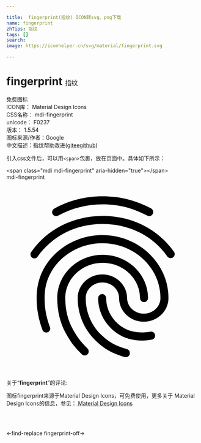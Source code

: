 ```yaml
---

title:  fingerprint(指纹) ICON转svg、png下载
name: fingerprint
zhTips: 指纹
tags: []
search: 
image: https://iconhelper.cn/svg/material/fingerprint.svg

---
```


# fingerprint  <small style="font-size: 60%;font-weight: 100">指纹</small>


<div class="detail-page">
<p>
<span><span class="badge-success badge">免费图标</span> </span>
<br/>
<span>
ICON库：
<span class="badge-secondary badge">Material Design Icons</span> 
</span>
<br/>
<span>
CSS名称：
<span class="badge-secondary badge">mdi-fingerprint</span> 
</span>
<br/>
<span>
unicode：
<span class="badge-secondary badge">F0237</span> 
<copy-btn content='F0237' btn-title=""></copy-btn>
<copy-btn :content='String.fromCodePoint(parseInt("F0237", 16))' btn-title="复制U"></copy-btn>
</span>
<br/>
<span>
版本：
<span class="badge-secondary badge">1.5.54</span> 
</span>
<br/>
<span>图标来源/作者：<span class="badge-light badge">Google</span></span> 
<br/>
<span class="zh-detail">中文描述：<span class="badge-primary badge">指纹</span><span class="help-link"><span>帮助改进</span>(<a href="https://gitee.com/liuwave/icon-helper/edit/master/json/material/fingerprint.json" target="_blank" rel="noopener noreferrer">gitee</a><a href="https://github.com/liuwave/icon-helper/edit/master/json/material/fingerprint.json" target="_blank" rel="noopener noreferrer">github</a></span>)</span><br/>
</p>
</div>
<div class="alert alert-dark">
  <i class="mdi mdi-fingerprint mdi-48px"></i>
  <i class="mdi mdi-fingerprint mdi-36px"></i>
  <i class="mdi mdi-fingerprint mdi-24px"></i>
  <i class="mdi mdi-fingerprint mdi-18px"></i>
</div>
<div>
  <p>引入css文件后，可以用<code>&lt;span&gt;</code>包裹，放在页面中。具体如下所示：    
  </p>
  <div class="alert alert-primary" style="font-size: 14px">
    &lt;span class="mdi mdi-fingerprint" aria-hidden="true"&gt;&lt;/span&gt;
    <copy-btn content='<span class="mdi mdi-fingerprint" aria-hidden="true"></span>'></copy-btn>
  </div>
  <div class="alert alert-secondary">
    <i class="mdi mdi-fingerprint"
    style="font-size: 24px"
    aria-hidden="true"></i> mdi-fingerprint
    <copy-btn content="mdi-fingerprint" btn-title="复制图标名称"></copy-btn>
  </div>
</div>
<div id="svg" class="svg-wrap">
<svg xmlns="http://www.w3.org/2000/svg" viewBox="0 0 24 24"><path d="M17.81,4.47C17.73,4.47 17.65,4.45 17.58,4.41C15.66,3.42 14,3 12,3C10.03,3 8.15,3.47 6.44,4.41C6.2,4.54 5.9,4.45 5.76,4.21C5.63,3.97 5.72,3.66 5.96,3.53C7.82,2.5 9.86,2 12,2C14.14,2 16,2.47 18.04,3.5C18.29,3.65 18.38,3.95 18.25,4.19C18.16,4.37 18,4.47 17.81,4.47M3.5,9.72C3.4,9.72 3.3,9.69 3.21,9.63C3,9.47 2.93,9.16 3.09,8.93C4.08,7.53 5.34,6.43 6.84,5.66C10,4.04 14,4.03 17.15,5.65C18.65,6.42 19.91,7.5 20.9,8.9C21.06,9.12 21,9.44 20.78,9.6C20.55,9.76 20.24,9.71 20.08,9.5C19.18,8.22 18.04,7.23 16.69,6.54C13.82,5.07 10.15,5.07 7.29,6.55C5.93,7.25 4.79,8.25 3.89,9.5C3.81,9.65 3.66,9.72 3.5,9.72M9.75,21.79C9.62,21.79 9.5,21.74 9.4,21.64C8.53,20.77 8.06,20.21 7.39,19C6.7,17.77 6.34,16.27 6.34,14.66C6.34,11.69 8.88,9.27 12,9.27C15.12,9.27 17.66,11.69 17.66,14.66A0.5,0.5 0 0,1 17.16,15.16A0.5,0.5 0 0,1 16.66,14.66C16.66,12.24 14.57,10.27 12,10.27C9.43,10.27 7.34,12.24 7.34,14.66C7.34,16.1 7.66,17.43 8.27,18.5C8.91,19.66 9.35,20.15 10.12,20.93C10.31,21.13 10.31,21.44 10.12,21.64C10,21.74 9.88,21.79 9.75,21.79M16.92,19.94C15.73,19.94 14.68,19.64 13.82,19.05C12.33,18.04 11.44,16.4 11.44,14.66A0.5,0.5 0 0,1 11.94,14.16A0.5,0.5 0 0,1 12.44,14.66C12.44,16.07 13.16,17.4 14.38,18.22C15.09,18.7 15.92,18.93 16.92,18.93C17.16,18.93 17.56,18.9 17.96,18.83C18.23,18.78 18.5,18.96 18.54,19.24C18.59,19.5 18.41,19.77 18.13,19.82C17.56,19.93 17.06,19.94 16.92,19.94M14.91,22C14.87,22 14.82,22 14.78,22C13.19,21.54 12.15,20.95 11.06,19.88C9.66,18.5 8.89,16.64 8.89,14.66C8.89,13.04 10.27,11.72 11.97,11.72C13.67,11.72 15.05,13.04 15.05,14.66C15.05,15.73 16,16.6 17.13,16.6C18.28,16.6 19.21,15.73 19.21,14.66C19.21,10.89 15.96,7.83 11.96,7.83C9.12,7.83 6.5,9.41 5.35,11.86C4.96,12.67 4.76,13.62 4.76,14.66C4.76,15.44 4.83,16.67 5.43,18.27C5.53,18.53 5.4,18.82 5.14,18.91C4.88,19 4.59,18.87 4.5,18.62C4,17.31 3.77,16 3.77,14.66C3.77,13.46 4,12.37 4.45,11.42C5.78,8.63 8.73,6.82 11.96,6.82C16.5,6.82 20.21,10.33 20.21,14.65C20.21,16.27 18.83,17.59 17.13,17.59C15.43,17.59 14.05,16.27 14.05,14.65C14.05,13.58 13.12,12.71 11.97,12.71C10.82,12.71 9.89,13.58 9.89,14.65C9.89,16.36 10.55,17.96 11.76,19.16C12.71,20.1 13.62,20.62 15.03,21C15.3,21.08 15.45,21.36 15.38,21.62C15.33,21.85 15.12,22 14.91,22Z" /></svg>
</div>
<detail full-name='mdi-fingerprint'></detail>
<div class="icon-detail__container">
<p>关于“<b>fingerprint</b>”的评论:</p>
</div>
<Vssue title="关于“fingerprint”的评论" />    
<div><p>图标fingerprint来源于Material Design Icons，可免费使用，更多关于 Material Design Icons的信息，参见：<a target="_blank" href="https://iconhelper.cn/material.html"> Material Design Icons</a>
</p></div>

<div style="padding:2rem 0 " class="page-nav"><p class="inner"><span class="prev">←<router-link to="/icon/find-replace.html">find-replace</router-link></span> <span class="next"><router-link to="/icon/fingerprint-off.html">fingerprint-off</router-link>→</span></p></div>

